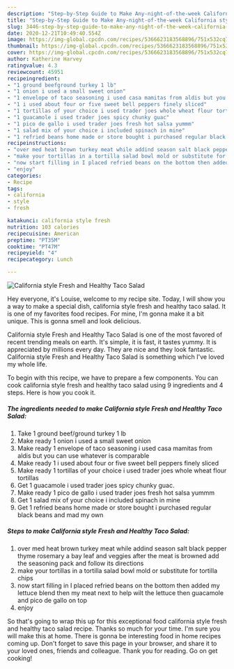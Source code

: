 ```yaml
---
description: "Step-by-Step Guide to Make Any-night-of-the-week California style Fresh and Healthy Taco Salad"
title: "Step-by-Step Guide to Make Any-night-of-the-week California style Fresh and Healthy Taco Salad"
slug: 3446-step-by-step-guide-to-make-any-night-of-the-week-california-style-fresh-and-healthy-taco-salad
date: 2020-12-21T10:49:40.554Z
image: https://img-global.cpcdn.com/recipes/5366623183568896/751x532cq70/california-style-fresh-and-healthy-taco-salad-recipe-main-photo.jpg
thumbnail: https://img-global.cpcdn.com/recipes/5366623183568896/751x532cq70/california-style-fresh-and-healthy-taco-salad-recipe-main-photo.jpg
cover: https://img-global.cpcdn.com/recipes/5366623183568896/751x532cq70/california-style-fresh-and-healthy-taco-salad-recipe-main-photo.jpg
author: Katherine Harvey
ratingvalue: 4.3
reviewcount: 45951
recipeingredient:
- "1 ground beefground turkey 1 lb"
- "1 onion i used a small sweet onion"
- "1 envelope of taco seasoning i used casa mamitas from aldis but you can use whatever is comparable"
- "1 i used about four or five sweet bell peppers finely sliced"
- "1 tortillas of your choice i used trader joes whole wheat flour tortillas"
- "1 guacamole i used trader joes spicy chunky guac"
- "1 pico de gallo i used trader joes fresh hot salsa yummm"
- "1 salad mix of your choice i included spinach in mine"
- "1 refried beans home made or store bought i purchased regular black beans and mad my own"
recipeinstructions:
- "over med heat brown turkey meat while addind season salt black pepper thyme rosemary  a bay leaf and veggies after the meat is browned add the seasoning pack and follow its directions"
- "make your tortillas in a tortilla salad bowl mold or substitute for tortilla chips"
- "now start filling in I placed refried beans on the bottom then added my lettuce blend then my meat next to help wilt the lettuce then guacamole and pico de gallo on top"
- "enjoy"
categories:
- Recipe
tags:
- california
- style
- fresh

katakunci: california style fresh 
nutrition: 103 calories
recipecuisine: American
preptime: "PT35M"
cooktime: "PT47M"
recipeyield: "4"
recipecategory: Lunch

---
```



![California style Fresh and Healthy Taco Salad](https://img-global.cpcdn.com/recipes/5366623183568896/751x532cq70/california-style-fresh-and-healthy-taco-salad-recipe-main-photo.jpg)

Hey everyone, it's Louise, welcome to my recipe site. Today, I will show you a way to make a special dish, california style fresh and healthy taco salad. It is one of my favorites food recipes. For mine, I'm gonna make it a bit unique. This is gonna smell and look delicious.



California style Fresh and Healthy Taco Salad is one of the most favored of recent trending meals on earth. It's simple, it is fast, it tastes yummy. It is appreciated by millions every day. They are nice and they look fantastic. California style Fresh and Healthy Taco Salad is something which I've loved my whole life.


To begin with this recipe, we have to prepare a few components. You can cook california style fresh and healthy taco salad using 9 ingredients and 4 steps. Here is how you cook it.

<!--inarticleads1-->

##### The ingredients needed to make California style Fresh and Healthy Taco Salad:

1. Take 1 ground beef/ground turkey 1 lb
1. Make ready 1 onion i used a small sweet onion
1. Make ready 1 envelope of taco seasoning i used casa mamitas from aldis but you can use whatever is comparable
1. Make ready 1 i used about four or five sweet bell peppers finely sliced
1. Make ready 1 tortillas of your choice i used trader joes whole wheat flour tortillas
1. Get 1 guacamole i used trader joes spicy chunky guac.
1. Make ready 1 pico de gallo i used trader joes fresh hot salsa yummm
1. Get 1 salad mix of your choice i included spinach in mine
1. Get 1 refried beans home made or store bought i purchased regular black beans and mad my own




<!--inarticleads2-->

##### Steps to make California style Fresh and Healthy Taco Salad:

1. over med heat brown turkey meat while addind season salt black pepper thyme rosemary  a bay leaf and veggies after the meat is browned add the seasoning pack and follow its directions
1. make your tortillas in a tortilla salad bowl mold or substitute for tortilla chips
1. now start filling in I placed refried beans on the bottom then added my lettuce blend then my meat next to help wilt the lettuce then guacamole and pico de gallo on top
1. enjoy




So that's going to wrap this up for this exceptional food california style fresh and healthy taco salad recipe. Thanks so much for your time. I'm sure you will make this at home. There is gonna be interesting food in home recipes coming up. Don't forget to save this page in your browser, and share it to your loved ones, friends and colleague. Thank you for reading. Go on get cooking!

